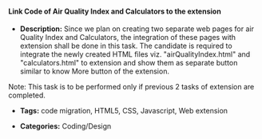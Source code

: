 #### Link Code of Air Quality Index and Calculators to the extension


- **Description:**
Since we plan on creating two separate web pages for air Quality Index and Calculators, the integration of these pages with extension shall be done in this task. The candidate is required to integrate the newly created HTML files viz. "airQualityIndex.html" and "calculators.html" to extension and show them as separate button similar to know More button of the extension.

Note: This task is to be performed only if previous 2 tasks of extension are completed.

- **Tags:** code migration, HTML5, CSS, Javascript, Web extension

- **Categories:** Coding/Design






